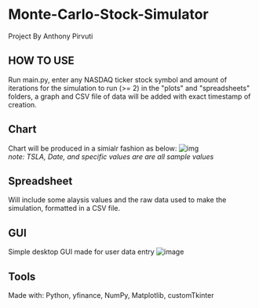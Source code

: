 # Monte-Carlo-Stock-Simulator
Project By Anthony Pirvuti

## HOW TO USE
Run main.py, enter any NASDAQ ticker stock symbol and amount of iterations for the simulation to run (>= 2)
in the "plots" and "spreadsheets" folders, a graph and CSV file of data will be added with exact timestamp of creation.

## Chart
Chart will be produced in a simialr fashion as below: ![img](https://user-images.githubusercontent.com/55203981/211952218-85518f86-5875-48f9-9eb4-f48fb55c837a.png)  
*note: TSLA, Date, and specific values are are all sample values*

## Spreadsheet
Will include some alaysis values and the raw data used to make the simulation, formatted in a CSV file.

## GUI
Simple desktop GUI made for user data entry
![image](https://user-images.githubusercontent.com/55203981/212104468-e58b7efe-9265-4108-8d82-b63138711079.png)


## Tools
Made with: Python, yfinance, NumPy, Matplotlib, customTkinter
